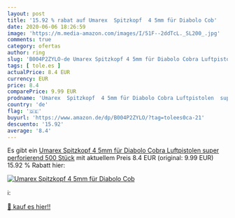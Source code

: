 ```yaml
---
layout: post
title: '15.92 % rabat auf Umarex  Spitzkopf  4 5mm für Diabolo Cob'
date: 2020-06-06 18:26:59
image: 'https://m.media-amazon.com/images/I/51F--2ddTcL._SL200_.jpg'
comments: true
category: ofertas
author: ring
slug: 'B004P2ZYLO-de Umarex Spitzkopf 4 5mm für Diabolo Cobra Luftpistolen...'
tags: [ tole.es ]
actualPrice: 8.4 EUR
currency: EUR
price: 8.4
comparePrice: 9.99 EUR
prodname: 'Umarex  Spitzkopf  4 5mm für Diabolo Cobra Luftpistolen  super perforierend  500 Stück'
country: 'de'
flag: '🇩🇪'
buyurl: 'https://www.amazon.de/dp/B004P2ZYLO/?tag=tolees0ca-21'
descuento: '15.92'
average: '8.4'
---
```


Es gibt ein [Umarex  Spitzkopf  4 5mm für Diabolo Cobra Luftpistolen  super perforierend  500 Stück](https://www.amazon.de/dp/B004P2ZYLO/?tag=tolees0ca-21) mit aktuellem Preis 8.4 EUR (original: 9.99 EUR) 15.92 % Rabatt hier:

[![Umarex  Spitzkopf  4 5mm für Diabolo Cob](https://m.media-amazon.com/images/I/51F--2ddTcL._SL200_.jpg)](https://www.amazon.de/dp/B004P2ZYLO/?tag=tolees0ca-21)

ℹ️:


[🛒 kauf es hier!!](https://www.amazon.de/dp/B004P2ZYLO/?tag=tolees0ca-21)
